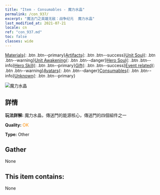 ```yaml
---
title: "Item - Consumables - 魔力水晶"
permalink: /con_937/
excerpt: "魔法门之英雄无敌：战争纪元  魔力水晶"
last_modified_at: 2021-07-21
locale: cn
ref: "con_937.md"
toc: false
classes: wide
---
```

 [Materials](/ItemsCN/){: .btn .btn--primary}[Artifacts](/ItemsCN/Artifacts/){: .btn .btn--success}[Unit Soul](/ItemsCN/UnitSoul/){: .btn .btn--warning}[Unit Awakening](/ItemsCN/UnitAwakening/){: .btn .btn--danger}[Hero Soul](/ItemsCN/HeroSoul/){: .btn .btn--info}[Hero Skill](/ItemsCN/HeroSkill/){: .btn .btn--primary}[Gift](/ItemsCN/Gift/){: .btn .btn--success}[Event related](/ItemsCN/Events/){: .btn .btn--warning}[Avatars](/ItemsCN/Avatars/){: .btn .btn--danger}[Consumables](/ItemsCN/Consumables/){: .btn .btn--info}[Unknown](/ItemsCN/Unknown/){: .btn .btn--primary}

 ![魔力水晶](/images/t/i_40025.png)

## 詳情
 **玩法詳解:** 魔力水晶，傳送門的能源核心，傳送門的四個組件之一

 **Quality:** <span style="color: #FF8C00">OK</span>

 **Type:** Other

## Gather

  None

## This item contains:

  None

